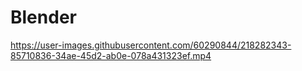 # Blender

https://user-images.githubusercontent.com/60290844/218282343-85710836-34ae-45d2-ab0e-078a431323ef.mp4

